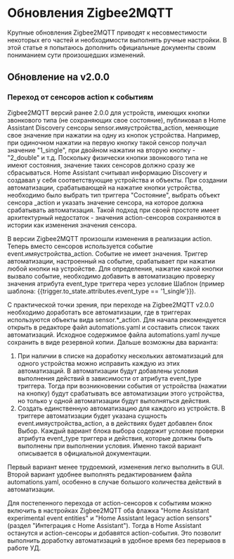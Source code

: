 # Обновления Zigbee2MQTT
Крупные обновления Zigbee2MQTT приводят к несовместимости некоторых его частей и необходимости выполнять ручные настройки. В этой статье я попытаюсь дополнить официальные документы своим пониманием сути произошедших изменений.

## Обновление на v2.0.0

### Переход от сенсоров action к событиям
Zigbee2MQTT версий ранее 2.0.0 для устройств, имеющих кнопки звонкового типа (не сохраняющих свое состояние), публиковал в Home Assistant Discovery сенсоры sensor.имяустройства_action, меняющие свое значение при нажатии на одну из кнопок устройства. Например, при одиночном нажатии на первую кнопку такой сенсор получал значение "1_single", при двойном нажатии на вторую кнопку - "2_double" и т.д. Поскольку физически кнопки звонкового типа не имеют состояния, значение таких сенсоров должно сразу же сбрасываться.
Home Assistant считывал информацию Discovery и создавал у себя соответствующие устройства и объекты.
При создании автоматизации, срабатывающей на нажатие кнопки устройства, необходимо было выбрать тип триггера "Состояние", выбрать объект сенсора _action и указать значение сенсора, на которое должна срабатывать автоматизация.
Такой подход при своей простоте имеет архитектурный недостаток - значения action-сенсоров сохраняются в истории как изменения значения сенсора.

В версии Zigbee2MQTT произошли изменения в реализации action. Теперь вместо сенсоров используется событие event.имяустройства_action. 
Событие не имеет значения. Триггер автоматизации, настроенный на событие, срабатывает при нажатии любой кнопки на устройстве. Для определения, нажатие какой кнопки вызвало событие, необходимо добавить в автоматизацию проверку значения атрибута event_type триггера через условие Шаблон (пример шаблона: {{trigger.to_state.attributes.event_type == '1_single'}}).

С практической точки зрения, при переходе на Zigbee2MQTT v2.0.0 необходимо доработать все автоматизации, где в триггерах используются объекты вида sensor.*_action.
Для начала рекомендуется открыть в редакторе файл automations.yaml и составить список таких автоматизаций. Исходное содержимое файла automations.yaml лучше сохранить в виде резервной копии.
Дальше возможны два варианта:
1. При наличии в списке на доработку нескольких автоматизаций для одного устройства можно исправить каждую из этих автоматизаций. В автоматизации будут добавлены условия выполнения действий в зависимости от атрибута event_type триггера. Тогда при возникновении события от устройства (нажатии на кнопку) будут срабатывать все автоматизации этого устройства, но только у одной автоматизации будут выполняться действия.
2. Создать единственную автоматизацию для каждого из устройств. В триггере автоматизации будет указана сущность event.имяустройства_action, а в действиях будет добавлен блок Выбор. Каждый вариант блока выбора содержит условие проверки атрибута event_type триггера и действия, которые должны быть выполнены при выполнении условия. Именно такой вариант описывается в официальной документации.

Первый вариант менее трудоемкий, изменения легко выполнить в GUI. Второй вариант удобнее выполнять редактированием файла automations.yaml, особенно в случае большого количества действий в автоматизации.

Для постепенного перехода от action-сенсоров к событиям можно включить в настройках Zigbee2MQTT оба флажка "Home Assistant experimental event entities" и "Home Assistant legacy action sensors" (раздел "Интеграция с Home Assistant"). Тогда в Home Assistant останутся и action-сенсоры и добавятся action-события. Это позволит выполнить доработку автоматизаций в удобное время без перерывов в работе УД.  
